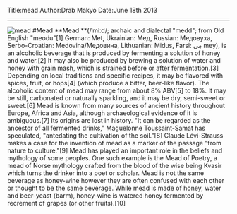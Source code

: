 Title:mead
Author:Drab Makyo
Date:June 18th 2013

---

![mead](http://farm1.staticflickr.com/176/382397271_7c4eb4d740_z.jpg)
#Mead
**Mead **(/ˈmiːd/; archaic and dialectal "medd"; from Old English "meodu"[1] German: Меt, Ukrainian: Мед, Russian: Медовуха, Serbo-Croatian: Medovina/Медовина, Lithuanian: Midus, Farsi: مِی mey), is an alcoholic beverage that is produced by fermenting a solution of honey and water.[2] It may also be produced by brewing a solution of water and honey with grain mash, which is strained before or after fermentation.[3] Depending on local traditions and specific recipes, it may be flavored with spices, fruit, or hops[4] (which produce a bitter, beer-like flavor). The alcoholic content of mead may range from about 8% ABV[5] to 18%. It may be still, carbonated or naturally sparkling, and it may be dry, semi-sweet or sweet.[6]
Mead is known from many sources of ancient history throughout Europe, Africa and Asia, although archaeological evidence of it is ambiguous.[7] Its origins are lost in history. "It can be regarded as the ancestor of all fermented drinks," Maguelonne Toussaint-Samat has speculated, "antedating the cultivation of the soil."[8]
Claude Lévi-Strauss makes a case for the invention of mead as a marker of the passage "from nature to culture."[9] Mead has played an important role in the beliefs and mythology of some peoples. One such example is the Mead of Poetry, a mead of Norse mythology crafted from the blood of the wise being Kvasir which turns the drinker into a poet or scholar.
Mead is not the same beverage as honey-wine however they are often confused with each other or thought to be the same beverage. While mead is made of honey, water and beer-yeast (barm), honey-wine is watered honey fermented by recrement of grapes (or other fruits).[10]